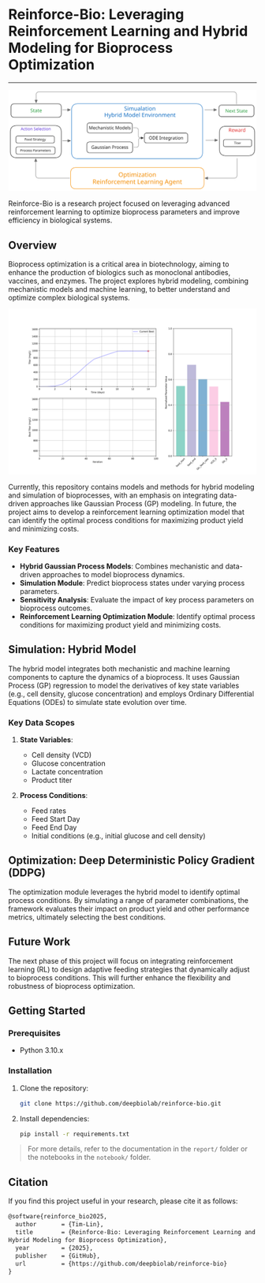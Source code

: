 # Reinforce-Bio: Leveraging Reinforcement Learning and Hybrid Modeling for Bioprocess Optimization
---

![model-arch](./assets/reinforce-bio.svg)

Reinforce-Bio is a research project focused on leveraging advanced reinforcement learning to optimize bioprocess parameters and improve efficiency in biological systems. 

## Overview

Bioprocess optimization is a critical area in biotechnology, aiming to enhance the production of biologics such as monoclonal antibodies, vaccines, and enzymes. The project explores hybrid modeling, combining mechanistic models and machine learning, to better understand and optimize complex biological systems.

![](./assets/optimization_progress.gif)

Currently, this repository contains models and methods for hybrid modeling and simulation of bioprocesses, with an emphasis on integrating data-driven approaches like Gaussian Process (GP) modeling. In future, the project aims to develop a reinforcement learning optimization model that can identify the optimal process conditions for maximizing product yield and minimizing costs.

### Key Features

- **Hybrid Gaussian Process Models**: Combines mechanistic and data-driven approaches to model bioprocess dynamics.
- **Simulation Module**: Predict bioprocess states under varying process parameters.
- **Sensitivity Analysis**: Evaluate the impact of key process parameters on bioprocess outcomes.
- **Reinforcement Learning Optimization Module**: Identify optimal process conditions for maximizing product yield and minimizing costs.

## Simulation: Hybrid Model

The hybrid model integrates both mechanistic and machine learning components to capture the dynamics of a bioprocess. It uses Gaussian Process (GP) regression to model the derivatives of key state variables (e.g., cell density, glucose concentration) and employs Ordinary Differential Equations (ODEs) to simulate state evolution over time.

### Key Data Scopes

1. **State Variables**:
   - Cell density (VCD)
   - Glucose concentration
   - Lactate concentration
   - Product titer

2. **Process Conditions**:
   - Feed rates
   - Feed Start Day
   - Feed End Day
   - Initial conditions (e.g., initial glucose and cell density)


## Optimization: Deep Deterministic Policy Gradient (DDPG)

The optimization module leverages the hybrid model to identify optimal process conditions. By simulating a range of parameter combinations, the framework evaluates their impact on product yield and other performance metrics, ultimately selecting the best conditions.

## Future Work

The next phase of this project will focus on integrating reinforcement learning (RL) to design adaptive feeding strategies that dynamically adjust to bioprocess conditions. This will further enhance the flexibility and robustness of bioprocess optimization.

## Getting Started

### Prerequisites

- Python 3.10.x

### Installation

1. Clone the repository:
   ```bash
   git clone https://github.com/deepbiolab/reinforce-bio.git
   ```
2. Install dependencies:
   ```bash
   pip install -r requirements.txt
   ```


> For more details, refer to the documentation in the `report/` folder or the notebooks in the `notebook/` folder.


## Citation

If you find this project useful in your research, please cite it as follows:
```
@software{reinforce_bio2025,
  author       = {Tim-Lin},
  title        = {Reinforce-Bio: Leveraging Reinforcement Learning and Hybrid Modeling for Bioprocess Optimization},
  year         = {2025},
  publisher    = {GitHub},
  url          = {https://github.com/deepbiolab/reinforce-bio}
}
```